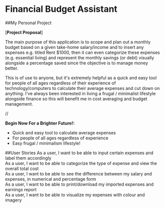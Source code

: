 # Financial Budget Assistant

##My Personal Project



[**Project Proposal**]

The main purpose of this application is to scope and plan out a monthly budget based on a given take-home salary/income
and to insert any expenses e.g. titled Rent $1000, then it can even categorize these expenses (e.g. essential living)
and represent the monthly savings (or debt) visually alongside a percentage saved since the objective is to manage
money better. 

This is of use to anyone, but it's extremely helpful as a quick and easy tool for people of all ages
regardless of their experience of technology/computers to calculate their average expenses and cut down on anything.
I've always been interested in living a frugal / minimalist lifestyle alongside finance so this will benefit me in cost 
averaging and budget management. 

//

**Begin Now For a Brighter Future!:**
- Quick and easy tool to calculate average expenses
- For people of all ages regardless of experience
- Easy frugal / minimalism lifestyle!

##User Stories
As a user, I want to be able to input certain expenses and label them accordingly <br>
As a user, I want to be able to categorize the type of expense and view the overall total cost <br>
As a user, I want to be able to see the difference between my salary and expenses, in numerical and percentage form <br>
As a user, I want to be able to print/download my imported expenses and earnings report <br>
As a user, I want to be able to visualize my expenses with colour and imagery <br>
